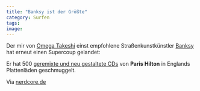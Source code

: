 ```yaml
---
title: "Banksy ist der Größte"
category: Surfen
tags: 
image: 
---
```


Der mir von [Omega Takeshi](http://www.88komaflash.de) einst empfohlene Straßenkunstkünstler [Banksy](http://de.wikipedia.org/wiki/Banksy) hat erneut einen Supercoup gelandet:  

  

Er hat 500 [geremixte und neu gestaltete CDs](http://www.nerdcore.de/wp/2006/09/04/paris-hilton-punk-heute-bin-ich-mal-schneller-als-boing-boing-yeah/) von **Paris Hilton** in Englands Plattenläden geschmuggelt.  

  

Via [nerdcore.de](http://www.nerdcore.de)